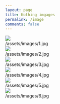 ```yaml
---
layout: page
title: Kothing imgages
permalink: /image
comments: false
---
```


<div class="row">
  <!--img-->
  <div class="col-lg-4 col-md-6 mb-30px card-group">
    <div class="card h-100">
      <div class="maxthumb"><img src='https://kothing.github.io/assets/images/1.jpg' /></div>
      <div class="card-body">/assets/images/1.jpg</span>
    </div>
  </div>
  <!--img-->
  <div class="col-lg-4 col-md-6 mb-30px card-group">
    <div class="card h-100">
      <div class="maxthumb"><img src='https://kothing.github.io/assets/images/2.jpg' /></div>
      <div class="card-body">/assets/images/2.jpg</span>
    </div>
  </div>
  <!--img-->
  <div class="col-lg-4 col-md-6 mb-30px card-group">
    <div class="card h-100">
      <div class="maxthumb"><img src='https://kothing.github.io/assets/images/3.jpg' /></div>
      <div class="card-body">/assets/images/3.jpg</span>
    </div>
  </div>
  <!--img-->
  <div class="col-lg-4 col-md-6 mb-30px card-group">
    <div class="card h-100">
      <div class="maxthumb"><img src='https://kothing.github.io/assets/images/4.jpg' /></div>
      <div class="card-body">/assets/images/4.jpg</span>
    </div>
  </div>
  <!--img-->
  <div class="col-lg-4 col-md-6 mb-30px card-group">
    <div class="card h-100">
      <div class="maxthumb"><img src='https://kothing.github.io/assets/images/5.jpg' /></div>
      <div class="card-body">/assets/images/5.jpg</span>
    </div>
  </div>
  <!--img-->
  <div class="col-lg-4 col-md-6 mb-30px card-group">
    <div class="card h-100">
      <div class="maxthumb"><img src='https://kothing.github.io/assets/images/6.jpg' /></div>
      <div class="card-body">/assets/images/6.jpg</span>
    </div>
  </div>
</div>
